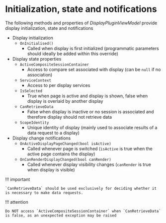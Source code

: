 # Initialization, state and notifications

The following methods and properties of _DisplayPluginViewModel_ provide display initialization, state and notifications

- Display initialization
    - `OnInitialised()`
        - Called when display is first initialized (programmatic parameters should ideally be added within this override)
- Display state properties
    - `ActiveCompositeSessionContainer`
        - Access to compare set associated with display (can be `null` if no association)
    - `ServiceContext`
        - Access to per display services
    - `IsSelected`
        - True when page is active and display is shown, false when display is overlaid by another display
    - `CanRetrieveData`
        - False when display is inactive or no session is associated and therefore display should not retrieve data
    - `ScopeIdentity`
        - Unique identity of display (mainly used to associate results of a data request to a display)
- Display change notifications
    - `OnActiveDisplayPageChanged(bool isActive)`
        - Called whenever page is switched (`isActive` is true when the active page contains the display)
    - `OnCanRenderDisplayChanged(bool canRender)`
        - Called whenever display visibility changes (`canRender` is true when display is visible)

!!! important

    `CanRetrieveData` should be used exclusively for deciding whether it is necessary to make data requests.


!!! attention

    Do NOT access `ActiveCompositeSessionContainer` when `CanRetrieveData` is false, as an unexpected exception may be raised
